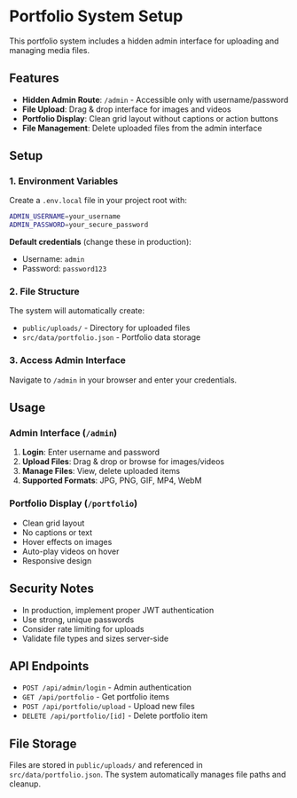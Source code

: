 # Portfolio System Setup

This portfolio system includes a hidden admin interface for uploading and managing media files.

## Features

- **Hidden Admin Route**: `/admin` - Accessible only with username/password
- **File Upload**: Drag & drop interface for images and videos
- **Portfolio Display**: Clean grid layout without captions or action buttons
- **File Management**: Delete uploaded files from the admin interface

## Setup

### 1. Environment Variables

Create a `.env.local` file in your project root with:

```bash
ADMIN_USERNAME=your_username
ADMIN_PASSWORD=your_secure_password
```

**Default credentials** (change these in production):
- Username: `admin`
- Password: `password123`

### 2. File Structure

The system will automatically create:
- `public/uploads/` - Directory for uploaded files
- `src/data/portfolio.json` - Portfolio data storage

### 3. Access Admin Interface

Navigate to `/admin` in your browser and enter your credentials.

## Usage

### Admin Interface (`/admin`)

1. **Login**: Enter username and password
2. **Upload Files**: Drag & drop or browse for images/videos
3. **Manage Files**: View, delete uploaded items
4. **Supported Formats**: JPG, PNG, GIF, MP4, WebM

### Portfolio Display (`/portfolio`)

- Clean grid layout
- No captions or text
- Hover effects on images
- Auto-play videos on hover
- Responsive design

## Security Notes

- In production, implement proper JWT authentication
- Use strong, unique passwords
- Consider rate limiting for uploads
- Validate file types and sizes server-side

## API Endpoints

- `POST /api/admin/login` - Admin authentication
- `GET /api/portfolio` - Get portfolio items
- `POST /api/portfolio/upload` - Upload new files
- `DELETE /api/portfolio/[id]` - Delete portfolio item

## File Storage

Files are stored in `public/uploads/` and referenced in `src/data/portfolio.json`. The system automatically manages file paths and cleanup. 